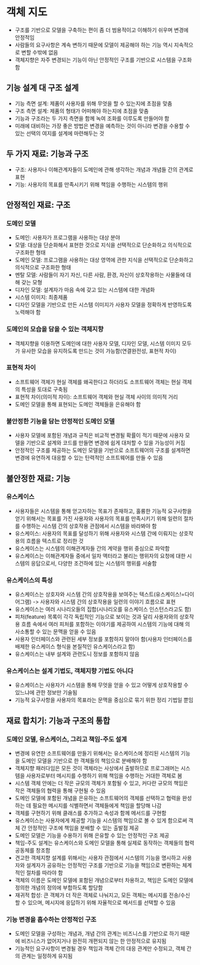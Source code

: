 # 객체 지도

- 구조를 기반으로 모델을 구축하는 편이 좀 더 범용적이고 이해하기 쉬우며 변경에 안정적임
- 사람들의 요구사항은 계속 변하기 때문에 모델이 제공해야 하는 기능 역시 지속적으로 변할 수밖에 없음
- 객체지향은 자주 변경되는 기능이 아닌 안정적인 구조를 기반으로 시스템을 구조화 함

## 기능 설계 대 구조 설계

- 기능 측면 설계: 제품이 사용자를 위해 무엇을 할 수 있는지에 초점을 맞춤
- 구조 측면 설계: 제품의 형태가 어떠해야 하는지에 초점을 맞춤
- 기능과 구조라는 두 가지 측면을 함께 녹여 조화를 이루도록 만들어야 함
- 미래에 대비하는 가장 좋은 방법은 변경을 예측하는 것이 아니라 변경을 수용할 수 있는 선택의 여지를 설계에 마련해두는 것

## 두 가지 재료: 기능과 구조

- 구조: 사용자나 이해관계자들이 도메인에 관해 생각하는 개념과 개념들 간의 관계로 표현
- 기능: 사용자의 목표를 만족시키기 위해 책임을 수행하는 시스템의 행위

## 안정적인 재료: 구조

### 도메인 모델

- 도메인: 사용자가 프로그램을 사용하는 대상 분야
- 모델: 대상을 단순화해서 표현한 것으로 지식을 선택적으로 단순화하고 의식적으로 구조화한 형태
- 도메인 모델: 프로그램을 사용하는 대상 영역에 관한 지식을 선택적으로 단순화하고 의식적으로 구조화한 형태
- 멘탈 모델: 사람들이 자기 자신, 다른 사람, 환경, 자신이 상호작용하는 사물들에 대해 갖는 모형
- 디자인 모델: 설계자가 마음 속에 갖고 있는 시스템에 대한 개념화
- 시스템 이미지: 최종제품
- 디자인 모델을 기반으로 만든 시스템 이미지가 사용자 모델을 정확하게 반영하도록 노력해야 함

### 도메인의 모습을 담을 수 있는 객체지향

- 객체지향을 이용하면 도메인에 대한 사용자 모델, 디자인 모델, 시스템 이미지 모두가 유사한 모습을 유지하도록 만드는 것이 가능함(연결완전성, 표현적 차이)

### 표현적 차이

- 소프트웨어 객체가 현실 객체를 왜곡한다고 하더라도 소프트웨어 객체는 현실 객체의 특성을 토대로 구축됨
- 표현적 차이(의미적 차이): 소프트웨어 객체와 현실 객체 사이의 의미적 거리
- 도메인 모델을 통해 표현되는 도메인 객체들을 은유해야 함

### 불안정한 기능을 담는 안정적인 도메인 모델

- 사용자 모델에 포함된 개념과 규칙은 비교적 변경될 확률이 적기 때문에 사용자 모델을 기반으로 설계와 코드를 만들면 변경에 쉽게 대처할 수 있을 가능성이 커짐
- 안정적인 구조를 제공하는 도메인 모델을 기반으로 소프트웨어의 구조를 설계하면 변경에 유연하게 대응할 수 있는 탄력적인 소프트웨어를 만들 수 있음

## 불안정한 재료: 기능

### 유스케이스

- 사용자들은 시스템을 통해 얻고자하는 목표가 존재하고, 훌륭한 기능적 요구사항을 얻기 위해서는 목표를 가진 사용자와 사용자의 목표를 만족시키기 위해 일련의 절차를 수행하는 시스템 간의 상호작용 관점에서 시스템을 바라봐야 함
- 유스케이스: 사용자의 목표를 달성하기 위해 사용자와 시스템 간에 이뤄지는 상호작용의 흐름을 텍스트로 정리한 것
- 유스케이스는 시스템의 이해관계자들 간의 계약을 행위 중심으로 파악함
- 유스케이스는 이해관계자들 중에서 일차 액터라고 불리는 행위자의 요청에 대한 시스템의 응답으로서, 다양한 조건하에 있는 시스템의 행위를 서술함

### 유스케이스의 특성

- 유스케이스는 상호자와 시스템 간의 상호작용을 보여주는 텍스트(유스케이스!=다이어그램) -> 사용자와 시스템 간의 상호작용을 일련의 이야기 흐름으로 표현
- 유스케이스는 여러 시나리오들의 집합(시나리오를 유스케이스 인스턴스라고도 함)
- 피처(feature) 목록이 각각 독립적인 기능으로 보이는 것과 달리 사용자와의 상호작용 흐름 속에서 여러 피처를 포함하는 이야기를 제공하여 시스템의 기능에 대해 의사소통할 수 있는 문맥을 얻을 수 있음
- 사용자 인터페이스와 관련된 세부 정보를 포함하지 말야아 함(사용자 인터페이스를 배제한 유스케이스 형식을 본질적인 유스케이스라고 함)
- 유스케이스는 내부 설계와 관련도니 정보를 포함하지 않음

### 유스케이스는 설계 기법도, 객체지향 기법도 아니다

- 유스케이스는 사용자가 시스템을 통해 무엇을 얻을 수 있고 어떻게 상호작용할 수 있느냐에 관한 정보만 기술됨
- 기능적 요구사항을 사용자의 목표라는 문맥을 중심으로 묶기 위한 정리 기법일 뿐임

## 재료 합치기: 기능과 구조의 통합

### 도메인 모델, 유스케이스, 그리고 책임-주도 설계

- 변경에 유연한 소프트웨어를 만들기 위해서는 유스케이스에 정리된 시스템의 기능을 도메인 모델을 기반으로 한 객체들의 책임으로 분배해야 함
- 객체지향 패러다임은 모든 것이 객체라는 사상에서 출발하므로 프로그래머는 시스템을 사용자로부터 메시지를 수행하기 위해 책임을 수행하는 거대한 객체로 봄
- 시스템 객체 안에는 더 작은 규모의 객체가 포함될 수 있고, 커다란 규모의 책임은 작은 객체들의 협력을 통해 구현될 수 있음
- 도메인 모델에 포함된 개념을 은유하는 소프트웨어의 객체를 선택하고 협력을 완성하는 데 필요한 메시지를 식별하면서 객체들에게 책임을 할당해 나감
- 객체를 구현하기 위해 클래스를 추가하고 속성과 함께 메서드를 구현함
- 유스케이스는 사용자에게 제공할 기능을 시스템의 책임으로 볼 수 있게 함으로써 객체 간 안정적인 구조에 책임을 분배할 수 있는 출발점 제공
- 도메인 모델은 기능을 수용하기 위해 은유할 수 있는 안정적인 구조 제공
- 책임-주도 설계는 유스케이스와 도메인 모델을 통해 실제로 동작하는 객체들의 협력 공동체를 창조함
- 견고한 객체지향 설계를 위해서는 사용자 관점에서 시스템의 기능을 명시하고 사용자와 설계자가 공유하는 안정적인 구조를 기반으로 기능을 책임으로 변환하는 체계적인 절차를 따라야 함
- 객체의 이름은 도메인 모델에 포함된 개념으로부터 차용하고, 책임은 도메인 모델에 정의한 개념의 정의에 부합하도록 할당함
- 재귀적 합성: 큰 객체가 더 작은 객체로 나눠지고, 모든 객체는 메시지를 전송/수신할 수 있으며, 메시지에 응답하기 위해 자율적으로 메서드를 선택할 수 있음

### 기능 변경을 흡수하는 안정적인 구조

- 도메인 모델을 구성하는 개념과, 개념 간의 관계는 비즈니스를 기반으로 하기 때문에 비즈니스가 없어지거나 완전히 개편되지 않는 한 안정적으로 유지됨
- 기능적인 요구사항이 변경될 경우 책임과 객체 간의 대응 관계만 수정되고, 객체 간의 관계는 일정하게 유지됨
